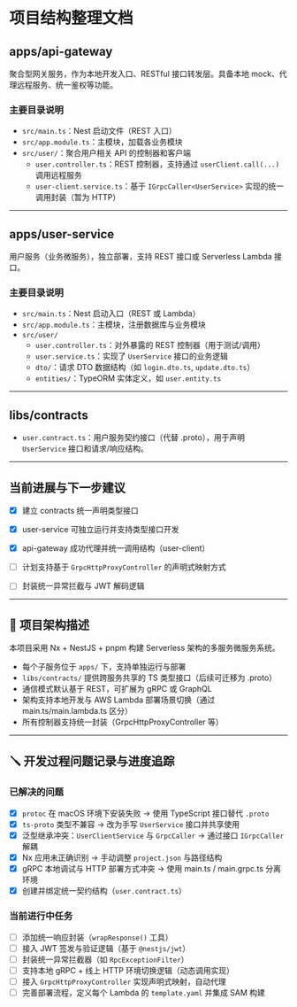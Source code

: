 # 项目结构整理文档

## apps/api-gateway

聚合型网关服务，作为本地开发入口、RESTful 接口转发层。具备本地 mock、代理远程服务、统一鉴权等功能。

### 主要目录说明

- `src/main.ts`：Nest 启动文件（REST 入口）
- `src/app.module.ts`：主模块，加载各业务模块
- `src/user/`：聚合用户相关 API 的控制器和客户端
  - `user.controller.ts`：REST 控制器，支持通过 `userClient.call(...)` 调用远程服务
  - `user-client.service.ts`：基于 `IGrpcCaller<UserService>` 实现的统一调用封装（暂为 HTTP）

---

## apps/user-service

用户服务（业务微服务），独立部署，支持 REST 接口或 Serverless Lambda 接口。

### 主要目录说明

- `src/main.ts`：Nest 启动入口（REST 或 Lambda）
- `src/app.module.ts`：主模块，注册数据库与业务模块
- `src/user/`
  - `user.controller.ts`：对外暴露的 REST 控制器（用于测试/调用）
  - `user.service.ts`：实现了 `UserService` 接口的业务逻辑
  - `dto/`：请求 DTO 数据结构（如 `login.dto.ts`, `update.dto.ts`）
  - `entities/`：TypeORM 实体定义，如 `user.entity.ts`

---

## libs/contracts

- `user.contract.ts`：用户服务契约接口（代替 .proto），用于声明 `UserService` 接口和请求/响应结构。

---

## 当前进展与下一步建议

- [x] 建立 contracts 统一声明类型接口
- [x] user-service 可独立运行并支持类型接口开发
- [x] api-gateway 成功代理并统一调用结构（user-client）
- [ ] 计划支持基于 `GrpcHttpProxyController` 的声明式映射方式
- [ ] 封装统一异常拦截与 JWT 解码逻辑


---

## 🧱 项目架构描述

本项目采用 Nx + NestJS + pnpm 构建 Serverless 架构的多服务微服务系统。

- 每个子服务位于 `apps/` 下，支持单独运行与部署
- `libs/contracts/` 提供跨服务共享的 TS 类型接口（后续可迁移为 .proto）
- 通信模式默认基于 REST，可扩展为 gRPC 或 GraphQL
- 架构支持本地开发与 AWS Lambda 部署场景切换（通过 main.ts/main.lambda.ts 区分）
- 所有控制器支持统一封装（GrpcHttpProxyController 等）

---

## 🪛 开发过程问题记录与进度追踪

### 已解决的问题

- [x] `protoc` 在 macOS 环境下安装失败 → 使用 TypeScript 接口替代 `.proto`
- [x] `ts-proto` 类型不兼容 → 改为手写 `UserService` 接口并共享使用
- [x] 泛型继承冲突：`UserClientService` 与 `GrpcCaller` → 通过接口 `IGrpcCaller` 解耦
- [x] Nx 应用未正确识别 → 手动调整 `project.json` 与路径结构
- [x] gRPC 本地调试与 HTTP 部署方式冲突 → 使用 main.ts / main.grpc.ts 分离环境
- [x] 创建并绑定统一契约结构（`user.contract.ts`）

### 当前进行中任务

- [ ] 添加统一响应封装（`wrapResponse()` 工具）
- [ ] 接入 JWT 签发与验证逻辑（基于 `@nestjs/jwt`）
- [ ] 封装统一异常拦截器（如 `RpcExceptionFilter`）
- [ ] 支持本地 gRPC + 线上 HTTP 环境切换逻辑（动态调用实现）
- [ ] 接入 `GrpcHttpProxyController` 实现声明式映射，自动代理
- [ ] 完善部署流程，定义每个 Lambda 的 `template.yaml` 并集成 SAM 构建
